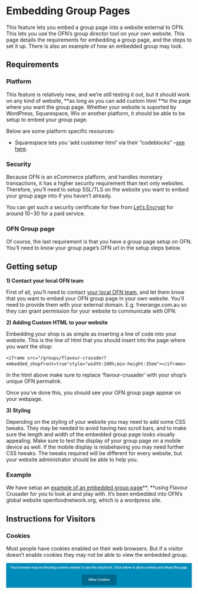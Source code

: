 # Embedding Group Pages

This feature lets you embed a group page into a website external to OFN. This lets you use the OFN’s group director tool on your own website. This page details the requirements for embedding a group page, and the steps to set it up. There is also an example of how an embedded group may look.

## Requirements

### Platform

This feature is relatively new, and we’re still testing it out, but it should work on any kind of website, **as long as you can add custom html **to the page where you want the group page. Whether your website is suported by WordPress, Squarespace, Wix or another platform, it should be able to be setup to embed your group page.

Below are some platform specific resources:

* Squarespace lets you ‘add customer html’ via their “codeblocks” –[see here](https://support.squarespace.com/hc/en-us/articles/206543167).

### Security

Because OFN is an eCommerce platform, and handles monetary transactions, it has a higher security requirement than text only websites. Therefore, you’ll need to setup SSL/TLS on the website you want to embed your group page into if you haven’t already.

You can get such a security certificate for free from [Let’s Encrypt](https://letsencrypt.org/) for around $10-$30 for a paid service.

### OFN Group page

Of course, the last requirement is that you have a group page setup on OFN. You’ll need to know your group page’s OFN url in the setup steps below.

## Getting setup

**1\) Contact your local OFN team**

First of all, you’ll need to contact [your local OFN team](https://openfoodnetwork.org/ofn-local/), and let them know that you want to embed your OFN group page in your own website. You’ll need to provide them with your external domain. E.g. freerange.com.au so they can grant permission for your website to communicate with OFN.

**2\) Adding Custom HTML to your website**

Embedding your shop is as simple as inserting a line of code into your website. This is the line of html that you should insert into the page where you want the shop:

```
<iframe src="/groups/flavour-crusader?embedded_shopfront=true"style="width:100%;min-height:35em"></iframe>
```

In the html above make sure to replace ‘flavour-crusader’ with your shop’s unique OFN permalink.

Once you’ve done this, you should see your OFN group page appear on your webpage.

**3\) Styling**

Depending on the styling of your website you may need to add some CSS tweaks. They may be needed to avoid having two scroll bars, and to make sure the length and width of the embedded group page looks visually appealing. Make sure to test the display of your group page on a mobile device as well. If the mobile display is misbehaving you may need further CSS tweaks. The tweaks required will be different for every website, but your website administrator should be able to help you.

### **Example**

We have setup an [example of an embedded group page](https://openfoodnetwork.org/user-guide/advanced-features/demo-embedded-group/)**, **using Flavour Crusader for you to look at and play with. It’s been embedded into OFN’s global website openfoodnetwork.org, which is a wordpress site.

## Instructions for Visitors

### Cookies

Most people have cookies enabled on their web browsers. But if a visitor doesn’t enable cookies they may not be able to view the embedded group.

![](/assets/Cookies.png)

